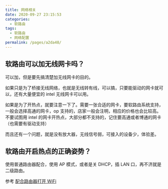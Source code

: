```yaml
---
title: 网络相关
date: 2020-09-27 23:15:53
categories: 
  - 软路由
tags: 
  - 软路由
  - 网络配置
permalink: /pages/a2da48/
---
```


## 软路由可以加无线网卡吗？

可以加，但是要先搞清楚加无线网卡的目的。

如果只是为了桥接无线网络，也就是无线转有线，可以搞，只要能驱动的网卡就可以，还有大量便宜的 intel 无线网卡可以用。

如果是为了开热点，就要注意一下了。需要一张合适的网卡，要软路由系统支持，一般会选择高通的网卡，op 支持的，店家一般会注明，相应的价格也会比较高。不要试图用 intel 的网卡开热点，大部分都不支持的，记住要高通或者博通的网卡（也需要有驱动支持）

而且还有一个问题，就是没有放大器，无线信号弱，可接入的设备少，体验差。

## 软路由开启热点的正确姿势？

使用普通路由器配合，使用 AP 模式，或者是关 DHCP，插 LAN 口，再不济就是二级路由。

参考 [配合路由器打开 WiFi](/pages/c067a6/)
